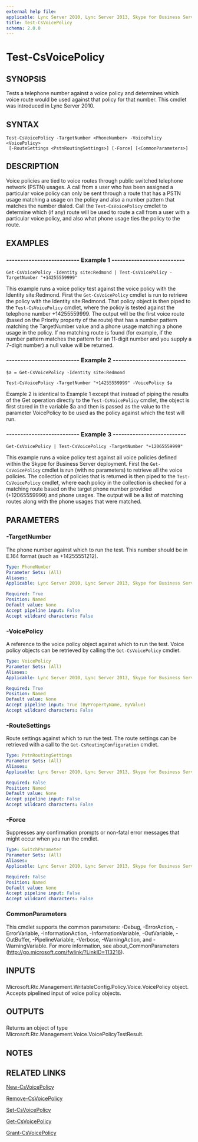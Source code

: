```yaml
---
external help file: 
applicable: Lync Server 2010, Lync Server 2013, Skype for Business Server 2015
title: Test-CsVoicePolicy
schema: 2.0.0
---
```


# Test-CsVoicePolicy

## SYNOPSIS
Tests a telephone number against a voice policy and determines which voice route would be used against that policy for that number.
This cmdlet was introduced in Lync Server 2010.


## SYNTAX

```
Test-CsVoicePolicy -TargetNumber <PhoneNumber> -VoicePolicy <VoicePolicy>
 [-RouteSettings <PstnRoutingSettings>] [-Force] [<CommonParameters>]
```

## DESCRIPTION
Voice policies are tied to voice routes through public switched telephone network (PSTN) usages.
A call from a user who has been assigned a particular voice policy can only be sent through a route that has a PSTN usage matching a usage on the policy and also a number pattern that matches the number dialed.
Call the `Test-CsVoicePolicy` cmdlet to determine which (if any) route will be used to route a call from a user with a particular voice policy, and also what phone usage ties the policy to the route.


## EXAMPLES

### -------------------------- Example 1 --------------------------
```
Get-CsVoicePolicy -Identity site:Redmond | Test-CsVoicePolicy -TargetNumber "+14255559999"
```

This example runs a voice policy test against the voice policy with the Identity site:Redmond.
First the `Get-CsVoicePolicy` cmdlet is run to retrieve the policy with the Identity site:Redmond.
That policy object is then piped to the `Test-CsVoicePolicy` cmdlet, where the policy is tested against the telephone number +14255559999.
The output will be the first voice route (based on the Priority property of the route) that has a number pattern matching the TargetNumber value and a phone usage matching a phone usage in the policy.
If no matching route is found (for example, if the number pattern matches the pattern for an 11-digit number and you supply a 7-digit number) a null value will be returned.


### -------------------------- Example 2 --------------------------
```
$a = Get-CsVoicePolicy -Identity site:Redmond

Test-CsVoicePolicy -TargetNumber "+14255559999" -VoicePolicy $a
```

Example 2 is identical to Example 1 except that instead of piping the results of the Get operation directly to the `Test-CsVoicePolicy` cmdlet, the object is first stored in the variable $a and then is passed as the value to the parameter VoicePolicy to be used as the policy against which the test will run.


### -------------------------- Example 3 --------------------------
```
Get-CsVoicePolicy | Test-CsVoicePolicy -TargetNumber "+12065559999"
```

This example runs a voice policy test against all voice policies defined within the Skype for Business Server deployment.
First the `Get-CsVoicePolicy` cmdlet is run (with no parameters) to retrieve all the voice policies.
The collection of policies that is returned is then piped to the `Test-CsVoicePolicy` cmdlet, where each policy in the collection is checked for a matching route based on the target phone number provided (+12065559999) and phone usages.
The output will be a list of matching routes along with the phone usages that were matched.


## PARAMETERS

### -TargetNumber
The phone number against which to run the test.
This number should be in E.164 format (such as +14255551212).


```yaml
Type: PhoneNumber
Parameter Sets: (All)
Aliases: 
Applicable: Lync Server 2010, Lync Server 2013, Skype for Business Server 2015

Required: True
Position: Named
Default value: None
Accept pipeline input: False
Accept wildcard characters: False
```

### -VoicePolicy
A reference to the voice policy object against which to run the test.
Voice policy objects can be retrieved by calling the `Get-CsVoicePolicy` cmdlet.


```yaml
Type: VoicePolicy
Parameter Sets: (All)
Aliases: 
Applicable: Lync Server 2010, Lync Server 2013, Skype for Business Server 2015

Required: True
Position: Named
Default value: None
Accept pipeline input: True (ByPropertyName, ByValue)
Accept wildcard characters: False
```

### -RouteSettings
Route settings against which to run the test.
The route settings can be retrieved with a call to the `Get-CsRoutingConfiguration` cmdlet.


```yaml
Type: PstnRoutingSettings
Parameter Sets: (All)
Aliases: 
Applicable: Lync Server 2010, Lync Server 2013, Skype for Business Server 2015

Required: False
Position: Named
Default value: None
Accept pipeline input: False
Accept wildcard characters: False
```

### -Force
Suppresses any confirmation prompts or non-fatal error messages that might occur when you run the cmdlet.


```yaml
Type: SwitchParameter
Parameter Sets: (All)
Aliases: 
Applicable: Lync Server 2010, Lync Server 2013, Skype for Business Server 2015

Required: False
Position: Named
Default value: None
Accept pipeline input: False
Accept wildcard characters: False
```

### CommonParameters
This cmdlet supports the common parameters: -Debug, -ErrorAction, -ErrorVariable, -InformationAction, -InformationVariable, -OutVariable, -OutBuffer, -PipelineVariable, -Verbose, -WarningAction, and -WarningVariable. For more information, see about_CommonParameters (http://go.microsoft.com/fwlink/?LinkID=113216).

## INPUTS

###  
Microsoft.Rtc.Management.WritableConfig.Policy.Voice.VoicePolicy object.
Accepts pipelined input of voice policy objects.

## OUTPUTS

###  
Returns an object of type Microsoft.Rtc.Management.Voice.VoicePolicyTestResult.

## NOTES

## RELATED LINKS

[New-CsVoicePolicy](New-CsVoicePolicy.md)

[Remove-CsVoicePolicy](Remove-CsVoicePolicy.md)

[Set-CsVoicePolicy](Set-CsVoicePolicy.md)

[Get-CsVoicePolicy](Get-CsVoicePolicy.md)

[Grant-CsVoicePolicy](Grant-CsVoicePolicy.md)
